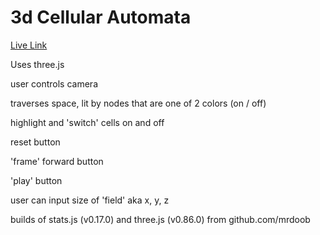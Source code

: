 # 3d Cellular Automata

[Live Link](shur.singh.codes/cellularity)


Uses three.js

user controls camera

traverses space, lit by nodes that are one of 2 colors (on / off)

highlight and 'switch' cells on and off

reset button

'frame' forward button

'play' button

user can input size of 'field' aka x, y, z


builds of stats.js (v0.17.0) and three.js (v0.86.0) from github.com/mrdoob
